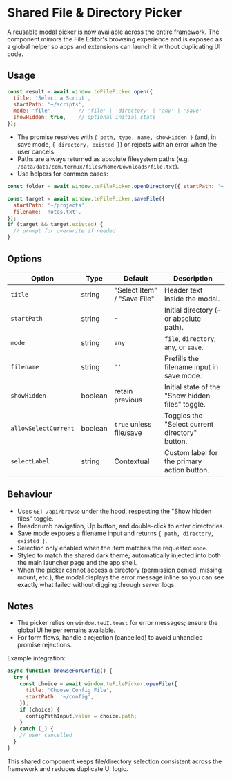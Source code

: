 # Shared File & Directory Picker

A reusable modal picker is now available across the entire framework. The component
mirrors the File Editor's browsing experience and is exposed as a global helper so
apps and extensions can launch it without duplicating UI code.

## Usage

```javascript
const result = await window.teFilePicker.open({
  title: 'Select a Script',
  startPath: '~/scripts',
  mode: 'file',        // 'file' | 'directory' | 'any' | 'save'
  showHidden: true,    // optional initial state
});
```

- The promise resolves with `{ path, type, name, showHidden }` (and, in save mode,
  `{ directory, existed }`) or rejects with an error when the user cancels.
- Paths are always returned as absolute filesystem paths (e.g.
  `/data/data/com.termux/files/home/Downloads/file.txt`).
- Use helpers for common cases:

```javascript
const folder = await window.teFilePicker.openDirectory({ startPath: '~', selectLabel: 'Use Folder' });
```

```javascript
const target = await window.teFilePicker.saveFile({
  startPath: '~/projects',
  filename: 'notes.txt',
});
if (target && target.existed) {
  // prompt for overwrite if needed
}
```

## Options

| Option | Type | Default | Description |
| --- | --- | --- | --- |
| `title` | string | "Select Item" / "Save File" | Header text inside the modal. |
| `startPath` | string | `~` | Initial directory (`~` or absolute path). |
| `mode` | string | `any` | `file`, `directory`, `any`, or `save`. |
| `filename` | string | `''` | Prefills the filename input in save mode. |
| `showHidden` | boolean | retain previous | Initial state of the "Show hidden files" toggle. |
| `allowSelectCurrent` | boolean | `true` unless file/save | Toggles the "Select current directory" button. |
| `selectLabel` | string | Contextual | Custom label for the primary action button. |

## Behaviour

- Uses `GET /api/browse` under the hood, respecting the "Show hidden files" toggle.
- Breadcrumb navigation, Up button, and double-click to enter directories.
- Save mode exposes a filename input and returns `{ path, directory, existed }`.
- Selection only enabled when the item matches the requested `mode`.
- Styled to match the shared dark theme; automatically injected into both the
  main launcher page and the app shell.
- When the picker cannot access a directory (permission denied, missing mount,
  etc.), the modal displays the error message inline so you can see exactly what
  failed without digging through server logs.

## Notes

- The picker relies on `window.teUI.toast` for error messages; ensure the global UI
  helper remains available.
- For form flows, handle a rejection (cancelled) to avoid unhandled promise rejections.

Example integration:

```javascript
async function browseForConfig() {
  try {
    const choice = await window.teFilePicker.openFile({
      title: 'Choose Config File',
      startPath: '~/config',
    });
    if (choice) {
      configPathInput.value = choice.path;
    }
  } catch (_) {
    // user cancelled
  }
}
```

This shared component keeps file/directory selection consistent across the
framework and reduces duplicate UI logic.
